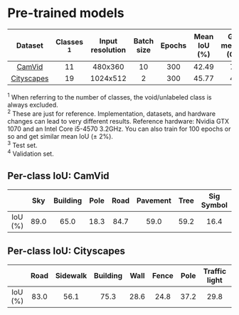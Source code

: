 # Pre-trained models

|                                Dataset                               | Classes <sup>1</sup> | Input resolution | Batch size | Epochs | Mean IoU (%) | GPU memory (GiB) | Training time (hours)<sup>2</sup> |
|:--------------------------------------------------------------------:|:--------------------:|:----------------:|:----------:|:------:|:------------:|:---------------:|:---------------------------------:|
| [CamVid](http://mi.eng.cam.ac.uk/research/projects/VideoRec/CamVid/) |          11          |      480x360     |     10     |   300  |     42.49    |       7.4       |                 1                 |
|           [Cityscapes](https://www.cityscapes-dataset.com/)          |          19          |     1024x512     |      2     |   300  |     45.77    |       4.3       |                 25                |

<sup>1</sup> When referring to the number of classes, the void/unlabeled class is always excluded.<br/>
<sup>2</sup> These are just for reference. Implementation, datasets, and hardware changes can lead to very different results. Reference hardware: Nvidia GTX 1070 and an Intel Core i5-4570 3.2GHz. You can also train for 100 epochs or so and get similar mean IoU (± 2%).<br/>
<sup>3</sup> Test set.<br/>
<sup>4</sup> Validation set.


## Per-class IoU: CamVid

|     |  Sky | Building | Pole | Road | Pavement | Tree | Sig Symbol | Fence |  Car | Pedestrian | Bicyclist |
|:---:|:----:|:--------:|:----:|:----:|:--------:|:----:|:----------:|:-----:|:----:|:----------:|:---------:|
| IoU (%) | 89.0 |   65.0   | 18.3 | 84.7 |   59.0   | 59.2 |    16.4    |  11.4 | 55.3 |    22.6    |    29.0   |

## Per-class IoU: Cityscapes

|         | Road | Sidewalk | Building | Wall | Fence | Pole | Traffic light | Traffic Sign | Vegetation | Terrain |  Sky | Person | Rider |  Car | Truck |  Bus | Train | Motorcycle | Bicycle |
|:-------:|:----:|:--------:|:--------:|:----:|:-----:|:----:|:-------------:|:------------:|:----------:|:-------:|:----:|:------:|:-----:|:----:|:-----:|:----:|:-----:|:----------:|:-------:|
| IoU (%) | 83.0 |   56.1   |   75.3   | 28.6 |  24.8 | 37.2 |      29.8     |     38.8     |    83.4    |   42.2  | 82.7 |  50.0  |  34.5 | 81.6 |  35.6 | 43.7 |  13.9 |    18.3    |   50.3  |
